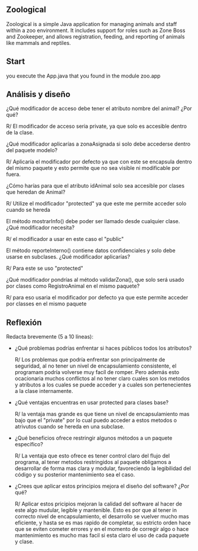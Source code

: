 ## Zoological

Zoological is a simple Java application for managing animals and staff within a zoo environment.
It includes support for roles such as Zone Boss and Zookeeper, and allows registration, feeding, and reporting of animals like mammals and reptiles.

## Start

you execute the App.java that you found in the module zoo.app


## Análisis y diseño

¿Qué modificador de acceso debe tener el atributo nombre del animal? ¿Por qué?

  R/ El modificador de acceso seria private, ya que solo es accesible dentro de la clase.

¿Qué modificador aplicarías a zonaAsignada si solo debe accederse dentro del paquete modelo?

  R/ Aplicaría el modificador por defecto ya que con este se encapsula dentro del mismo paquete
    y esto permite que no sea visible ni modificable por fuera.

¿Cómo harías para que el atributo idAnimal solo sea accesible por clases que heredan de Animal?

  R/ Utilize el modificador "protected" ya que este me permite acceder solo cuando se hereda

El método mostrarInfo() debe poder ser llamado desde cualquier clase. ¿Qué modificador necesita?

  R/ el modificador a usar en este caso el "public"

El método reporteInterno() contiene datos confidenciales y solo debe usarse en subclases. ¿Qué modificador aplicarías?

  R/ Para este se uso "protected"

¿Qué modificador pondrías al método validarZona(), que solo será usado por clases como RegistroAnimal en el mismo paquete?

  R/ para eso usaria el modificador por defecto ya que este permite acceder por classes en el mismo paquete

## Reflexión

Redacta brevemente (5 a 10 líneas):

- ¿Qué problemas podrías enfrentar si haces públicos todos los atributos?

  R/ Los problemas que podría enfrentar son principalmente de seguridad, al no tener un nivel de encapsulamiento consistente, el programam podría volverse muy facíl de romper. Pero además esto ocacionaria muchos conflictos al no tener claro cuales son los metodos y atributos a los cuales se puede acceder y a cuales son pertenecientes a la clase internamente.

- ¿Qué ventajas encuentras en usar protected para clases base?

  R/ la ventaja mas grande es que tiene un nivel de encapsulamiento mas bajo que el "private" por lo cual puedo acceder a estos metodos o atrivutos cuando se hereda en una subclase.

- ¿Qué beneficios ofrece restringir algunos métodos a un paquete
específico?

  R/ La ventaja que esto ofrece es tener control claro del flujo del programa, al tener metodos restringidos al paquete obligamos a desarrollar de forma mas clara y modular, favoreciendo la legibilidad del código y su posterior mantenimiento sea el caso.  

- ¿Crees que aplicar estos principios mejora el diseño del software? ¿Por qué?

  R/ Aplicar estos pricipios mejoran la calidad del software al hacer de este algo mudular, legible y mantenible. Esto es por que al tener in correcto nivel de encapsulamiento, el desarrollo se vuelver mucho mas eficiente, y hasta se es mas rapido de completar, su estricto orden hace que se eviten cometer errores y en el momento de corregir algo o hace mantenimiento es mucho mas facil si esta claro el uso de cada paquete y clase.

